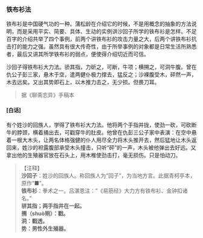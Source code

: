 <script type="text/javascript">
    var head = document.getElementsByTagName('head')[0];
    cssURL = '/public/liao.css';
    linkTag = document.createElement('link');
    linkTag.href = cssURL;
    linkTag.setAttribute('type','text/css');
    linkTag.setAttribute('rel','stylesheet');
    head.appendChild(linkTag);
</script>
### 铁布衫法

铁布衫是中国硬气功的一种。蒲松龄在介绍它的时候，不是用概念的抽象的方法说明，而是采用平实、简要、具体、生动的实例讲沙回子所学的铁布衫是怎样。不足百字的介绍共举了四个事例，前两个讲铁布衫的攻击力量之大，后两个讲铁布衫抗击打的能力之强。虽然具有很大传奇性，由于所举事例的对象都是日常生活所熟悉者，最后又讲其所学铁布衫的弱点，便使得介绍切近而可信。

沙回子得铁布衫大力法。骄其指，力斫之，可断，牛项；横搠之，可洞牛腹。曾在仇公子彭三家，悬木于空，遣两健仆极力撑去，猛反之；沙裸腹受木，砰然一声，木去远矣。又出其势即石上，以木推力击之，无少损。但畏刀耳。

</section>

> 据《聊斋志异》手稿本

#### [白话]
<aside>

有个姓沙的回族人，学得了铁布衫大力法。他将两个手指并拢，使劲一砍，可砍断牛的脖颈，横着捅出去，可戳穿牛的肚皮。他曾在仇彭三公子家中表演：在空中悬着一根大木头，让两名体格强健的仆人用尽全力将木头推开去，然后猛地让木头返回来，姓沙的袒露腹部承受木头撞击，只听“砰”的一声，木头被他弹出去好远。又拿出他的生殖器官放在石头上，用木椎使劲击打，毫无损伤。只是怕动刀。

</aside>

> 【注释】  
<b>沙回子</b>：姓沙的回族人。称回族人为“回子”，为当地方言。此据青柯亭本，原作“■”。  
<b>铁布衫</b>：拳术之一。吕湛恩注：”《易筋经》大力方有铁布衫、金钟扣诸名。”  
<b>骈其指；两手指井在一起。  
<b>搠（shuò朔）</b>：戳。  
<b>洞</b>：戳透。  
<b>势</b>：男性外生殖器。  
